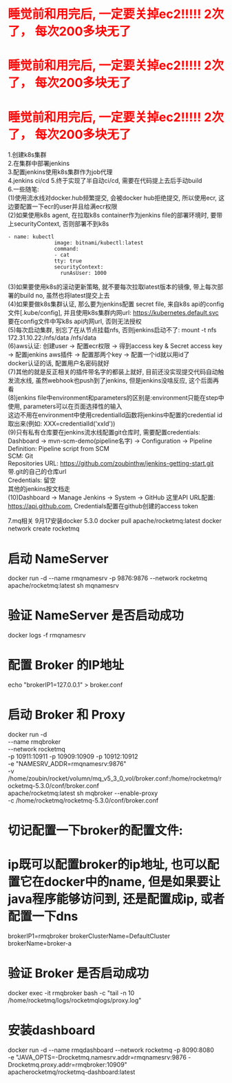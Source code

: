 <h1 style="color: red">睡觉前和用完后, 一定要关掉ec2!!!!! 2次了， 每次200多块无了</h1>
<h1 style="color: red">睡觉前和用完后, 一定要关掉ec2!!!!! 2次了， 每次200多块无了</h1>
<h1 style="color: red">睡觉前和用完后, 一定要关掉ec2!!!!! 2次了， 每次200多块无了</h1>

1.创建k8s集群 <br>
2.在集群中部署jenkins<br>
3.配置jenkins使用k8s集群作为job代理<br>
4.jenkins ci/cd
5.终于实现了半自动ci/cd, 需要在代码提上去后手动build <br>
6.一些随笔:<br>
(1)使用流水线对docker.hub频繁提交, 会被docker hub拒绝提交, 所以使用ecr, 这边要配置一下ecr的user并且给满ecr权限<br>
(2)如果使用k8s agent, 在拉取k8s container作为jenkins file的部署环境时, 要带上securityContext, 否则部署不到k8s<br>
 ```
 - name: kubectl
                image: bitnami/kubectl:latest
                command:
                - cat
                tty: true
                securityContext:
                  runAsUser: 1000
 ```
(3)如果要使用k8s的滚动更新策略, 就不要每次拉取latest版本的镜像, 带上每次部署的build no, 虽然也将latest提交上去<br>
(4)如果要做k8s集群认证, 那么要为jenkins配置 secret file, 来自k8s api的config文件[.kube/config], 并且使用k8s集群内网url: https://kubernetes.default.svc
<br>要在config文件中写k8s api内网url, 否则无法授权<br>
(5)每次启动集群, 别忘了在从节点挂载nfs, 否则jenkins启动不了: mount -t nfs 172.31.10.22:/nfs/data /nfs/data <br>
(6)aws认证: 创建user -> 配置ecr权限 -> 得到access key & Secret access key -> 配置jenkins aws插件 -> 配置那两个key -> 配置一个id就以用id了
<br> docker认证的话, 配置用户名密码就好<br>
(7)其他的就是反正相关的插件带名字的都装上就好, 目前还没实现提交代码自动触发流水线, 虽然webhook也push到了jenkins, 但是jenkins没啥反应, 这个后面再看<br>
(8)jenkins file中environment和parameters的区别是:environment只能在step中使用, parameters可以在页面选择性的输入<br>
这边不用在environment中使用credentialId函数将jenkins中配置的credential id取出来(例如: XXX=credentialId('xxId'))<br>
(9)只有私有仓库要在jenkins流水线配置git仓库时, 需要配置credentials: Dashboard -> mvn-scm-demo(pipeline名字) -> Configuration -> Pipeline<br>
Definition: Pipeline script from SCM <br>
SCM: Git <br>
Repositories URL: https://github.com/zoubinthw/jenkins-getting-start.git 带.git的自己的仓库url <br>
Credentials: 留空 <br>
其他的jenkins按文档走 <br>
(10)Dashboard -> Manage Jenkins -> System -> GitHub 这里API URL配置: https://api.github.com, Credentials配置在github创建的access token

7.mq相关
9月17安装docker 5.3.0
docker pull apache/rocketmq:latest
docker network create rocketmq
# 启动 NameServer
docker run -d --name rmqnamesrv -p 9876:9876 --network rocketmq apache/rocketmq:latest sh mqnamesrv

# 验证 NameServer 是否启动成功
docker logs -f rmqnamesrv

# 配置 Broker 的IP地址
echo "brokerIP1=127.0.0.1" > broker.conf

# 启动 Broker 和 Proxy
docker run -d \
--name rmqbroker \
--network rocketmq \
-p 10911:10911 -p 10909:10909 -p 10912:10912 \
-e "NAMESRV_ADDR=rmqnamesrv:9876" \
-v /home/zoubin/rocket/volumn/mq_v5_3_0_vol/broker.conf:/home/rocketmq/rocketmq-5.3.0/conf/broker.conf \
apache/rocketmq:latest sh mqbroker --enable-proxy \
-c /home/rocketmq/rocketmq-5.3.0/conf/broker.conf
# 切记配置一下broker的配置文件:
# ip既可以配置broker的ip地址, 也可以配置它在docker中的name, 但是如果要让java程序能够访问到, 还是配置成ip, 或者配置一下dns
brokerIP1=rmqbroker
brokerClusterName=DefaultCluster
brokerName=broker-a

# 验证 Broker 是否启动成功
docker exec -it rmqbroker bash -c "tail -n 10 /home/rocketmq/logs/rocketmqlogs/proxy.log"

# 安装dashboard
docker run -d --name rmqdashboard --network rocketmq -p 8090:8080 \
-e "JAVA_OPTS=-Drocketmq.namesrv.addr=rmqnamesrv:9876 -Drocketmq.proxy.addr=rmqbroker:10909" \
apacherocketmq/rocketmq-dashboard:latest
